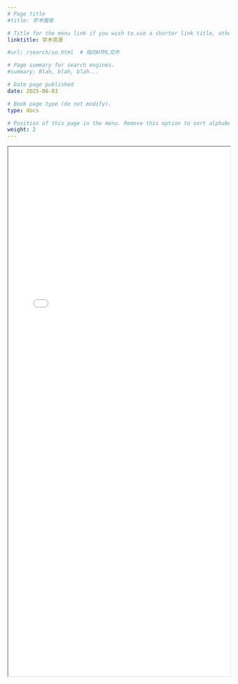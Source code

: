 ```yaml
---
# Page title
#title: 学术搜索

# Title for the menu link if you wish to use a shorter link title, otherwise remove this option.
linktitle: 学术资源

#url: /search/so.html  # 指向HTML文件

# Page summary for search engines.
#summary: Blah, blah, blah...

# Date page published
date: 2025-06-03

# Book page type (do not modify).
type: docs

# Position of this page in the menu. Remove this option to sort alphabetically.
weight: 2
---
```


<iframe src="/search/so.html" width="100%" height="1200px"></iframe>